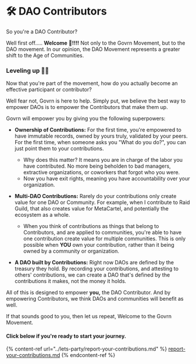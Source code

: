 # 🛠 DAO Contributors

So you're a DAO Contributor?

Well first off..... **Welcome** :wave:**!!!!**  Not only to the Govrn Movement, but to the DAO movement.  In our opinion, the DAO Movement represents a greater shift to the Age of Communities.

### Leveling up 🧗‍♂️

Now that you're part of the movement, how do you actually become an effective participant or contributor?&#x20;

Well fear not, Govrn is here to help.  Simply put, we believe the best way to empower DAOs is to empower the Contributors that make them up.

Govrn will empower you by giving you the following superpowers:

*   **Ownership of Contributions:**  For the first time, you're empowered to have immutable records, owned by yours truly, validated by your peers.  For the first time, when someone asks you "What do you do?", you can just point them to your contributions.

    * Why does this matter?  It means you are in charge of the labor you have contributed.  No more being beholden to bad managers, extractive organizations, or coworkers that forgot who you were. &#x20;
    * Now you have exit rights, meaning you have accountability over your organization.


*   **Multi-DAO Contributions:**  Rarely do your contributions only create value for one DAO or Community.  For example, when I contribute to Raid Guild, that also creates value for MetaCartel, and potentially the ecosystem as a whole.

    * When you think of contributions as things that belong to Contributors, and are applied to communities, you're able to have one contribution create value for multiple communities.  This is only possible when **YOU** own your contribution, rather than it being owned by a community or organization.


* **A DAO built by Contributions:**  Right now DAOs are defined by the treasury they hold.  By recording your contributions, and attesting to others' contributions, we can create a DAO that's defined by the contributions it makes, not the money it holds.

All of this is designed to empower **you,** the DAO Contributor.  And by empowering Contributors, we think DAOs and communities will benefit as well.

If that sounds good to you, then let us repeat, Welcome to the Govrn Movement.



#### Click below if you're ready to start your journey.

{% content-ref url="../lets-party/report-your-contributions.md" %}
[report-your-contributions.md](../lets-party/report-your-contributions.md)
{% endcontent-ref %}

